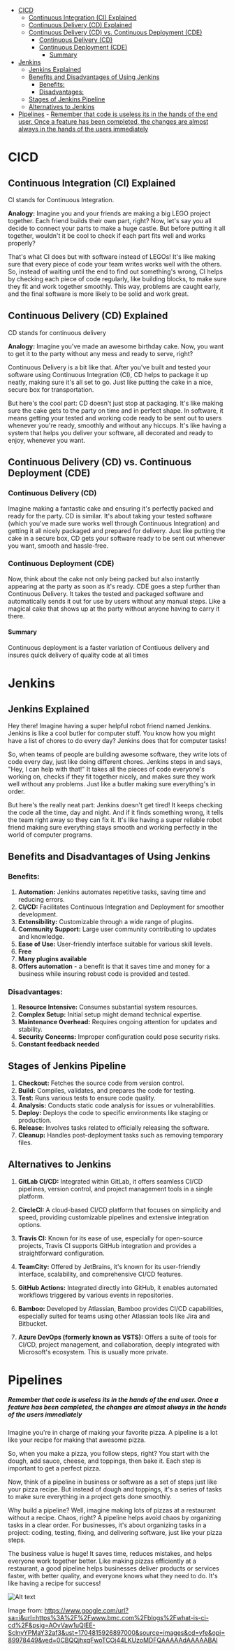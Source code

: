 
- [CICD](#cicd)
  - [Continuous Integration (CI) Explained](#continuous-integration-ci-explained)
  - [Continuous Delivery (CD) Explained](#continuous-delivery-cd-explained)
  - [Continuous Delivery (CD) vs. Continuous Deployment (CDE)](#continuous-delivery-cd-vs-continuous-deployment-cde)
    - [Continuous Delivery (CD)](#continuous-delivery-cd)
    - [Continuous Deployment (CDE)](#continuous-deployment-cde)
      - [Summary](#summary)
- [Jenkins](#jenkins)
  - [Jenkins Explained](#jenkins-explained)
  - [Benefits and Disadvantages of Using Jenkins](#benefits-and-disadvantages-of-using-jenkins)
    - [Benefits:](#benefits)
    - [Disadvantages:](#disadvantages)
  - [Stages of Jenkins Pipeline](#stages-of-jenkins-pipeline)
  - [Alternatives to Jenkins](#alternatives-to-jenkins)
- [Pipelines](#pipelines)
        - [Remember that code is useless its in the hands of the end user. Once a feature has been completed, the changes are almost always in the hands of the users immediately](#remember-that-code-is-useless-its-in-the-hands-of-the-end-user-once-a-feature-has-been-completed-the-changes-are-almost-always-in-the-hands-of-the-users-immediately)

# CICD

## Continuous Integration (CI) Explained

CI stands for Continuous Integration.

**Analogy:** Imagine you and your friends are making a big LEGO project together. Each friend builds their own part, right? Now, let's say you all decide to connect your parts to make a huge castle. But before putting it all together, wouldn't it be cool to check if each part fits well and works properly?

That's what CI does but with software instead of LEGOs! It's like making sure that every piece of code your team writes works well with the others. So, instead of waiting until the end to find out something's wrong, CI helps by checking each piece of code regularly, like building blocks, to make sure they fit and work together smoothly. This way, problems are caught early, and the final software is more likely to be solid and work great.

## Continuous Delivery (CD) Explained

CD stands for continuous delivery

**Analogy:** Imagine you've made an awesome birthday cake. Now, you want to get it to the party without any mess and ready to serve, right?

Continuous Delivery is a bit like that. After you've built and tested your software using Continuous Integration (CI), CD helps to package it up neatly, making sure it's all set to go. Just like putting the cake in a nice, secure box for transportation.

But here's the cool part: CD doesn't just stop at packaging. It's like making sure the cake gets to the party on time and in perfect shape. In software, it means getting your tested and working code ready to be sent out to users whenever you're ready, smoothly and without any hiccups. It's like having a system that helps you deliver your software, all decorated and ready to enjoy, whenever you want.

## Continuous Delivery (CD) vs. Continuous Deployment (CDE)

### Continuous Delivery (CD)
Imagine making a fantastic cake and ensuring it's perfectly packed and ready for the party. CD is similar. It's about taking your tested software (which you've made sure works well through Continuous Integration) and getting it all nicely packaged and prepared for delivery. Just like putting the cake in a secure box, CD gets your software ready to be sent out whenever you want, smooth and hassle-free.

### Continuous Deployment (CDE)
Now, think about the cake not only being packed but also instantly appearing at the party as soon as it's ready. CDE goes a step further than Continuous Delivery. It takes the tested and packaged software and automatically sends it out for use by users without any manual steps. Like a magical cake that shows up at the party without anyone having to carry it there.

#### Summary
Continuous deployment is a faster variation of Contiuous delivery and insures quick delivery of quality code at all times

# Jenkins
## Jenkins Explained

Hey there! Imagine having a super helpful robot friend named Jenkins. Jenkins is like a cool butler for computer stuff. You know how you might have a list of chores to do every day? Jenkins does that for computer tasks!

So, when teams of people are building awesome software, they write lots of code every day, just like doing different chores. Jenkins steps in and says, "Hey, I can help with that!" It takes all the pieces of code everyone's working on, checks if they fit together nicely, and makes sure they work well without any problems. Just like a butler making sure everything's in order.

But here's the really neat part: Jenkins doesn't get tired! It keeps checking the code all the time, day and night. And if it finds something wrong, it tells the team right away so they can fix it. It's like having a super reliable robot friend making sure everything stays smooth and working perfectly in the world of computer programs.

## Benefits and Disadvantages of Using Jenkins

### Benefits:

1. **Automation:** Jenkins automates repetitive tasks, saving time and reducing errors.
2. **CI/CD:** Facilitates Continuous Integration and Deployment for smoother development.
3. **Extensibility:** Customizable through a wide range of plugins.
4. **Community Support:** Large user community contributing to updates and knowledge.
5. **Ease of Use:** User-friendly interface suitable for various skill levels.
6. **Free**
7. **Many plugins available**
8. **Offers automation** - a benefit is that it saves time and money for a business while insuring robust code is provided and tested.

### Disadvantages:

1. **Resource Intensive:** Consumes substantial system resources.
2. **Complex Setup:** Initial setup might demand technical expertise.
3. **Maintenance Overhead:** Requires ongoing attention for updates and stability.
4. **Security Concerns:** Improper configuration could pose security risks.
5. **Constant feedback needed**

## Stages of Jenkins Pipeline

1. **Checkout:** Fetches the source code from version control.
2. **Build:** Compiles, validates, and prepares the code for testing.
3. **Test:** Runs various tests to ensure code quality.
4. **Analysis:** Conducts static code analysis for issues or vulnerabilities.
5. **Deploy:** Deploys the code to specific environments like staging or production.
6. **Release:** Involves tasks related to officially releasing the software.
7. **Cleanup:** Handles post-deployment tasks such as removing temporary files.

## Alternatives to Jenkins

1. **GitLab CI/CD:** Integrated within GitLab, it offers seamless CI/CD pipelines, version control, and project management tools in a single platform.

2. **CircleCI:** A cloud-based CI/CD platform that focuses on simplicity and speed, providing customizable pipelines and extensive integration options.

3. **Travis CI:** Known for its ease of use, especially for open-source projects, Travis CI supports GitHub integration and provides a straightforward configuration.

4. **TeamCity:** Offered by JetBrains, it's known for its user-friendly interface, scalability, and comprehensive CI/CD features.

5. **GitHub Actions:** Integrated directly into GitHub, it enables automated workflows triggered by various events in repositories.

6. **Bamboo:** Developed by Atlassian, Bamboo provides CI/CD capabilities, especially suited for teams using other Atlassian tools like Jira and Bitbucket.

7. **Azure DevOps (formerly known as VSTS):** Offers a suite of tools for CI/CD, project management, and collaboration, deeply integrated with Microsoft's ecosystem. This is usually more private.



# Pipelines
##### Remember that code is useless its in the hands of the end user. Once a feature has been completed, the changes are almost always in the hands of the users immediately

Imagine you're in charge of making your favorite pizza. A pipeline is a lot like your recipe for making that awesome pizza.

So, when you make a pizza, you follow steps, right? You start with the dough, add sauce, cheese, and toppings, then bake it. Each step is important to get a perfect pizza.

Now, think of a pipeline in business or software as a set of steps just like your pizza recipe. But instead of dough and toppings, it's a series of tasks to make sure everything in a project gets done smoothly.

Why build a pipeline? Well, imagine making lots of pizzas at a restaurant without a recipe. Chaos, right? A pipeline helps avoid chaos by organizing tasks in a clear order. For businesses, it's about organizing tasks in a project: coding, testing, fixing, and delivering software, just like your pizza steps.

The business value is huge! It saves time, reduces mistakes, and helps everyone work together better. Like making pizzas efficiently at a restaurant, a good pipeline helps businesses deliver products or services faster, with better quality, and everyone knows what they need to do. It's like having a recipe for success!

![Alt text](../../../readme-images/Week4Images/cicd/through-Continuous-Integration-and-Continuous-Delivery-pipeline.png)

Image from: https://www.google.com/url?sa=i&url=https%3A%2F%2Fwww.bmc.com%2Fblogs%2Fwhat-is-ci-cd%2F&psig=AOvVaw1uQlEE-SclnyYPMaY32af3&ust=1704815926897000&source=images&cd=vfe&opi=89978449&ved=0CBQQjhxqFwoTCOj44LKUzoMDFQAAAAAdAAAAABAI



